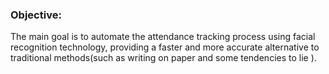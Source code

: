 ### Objective:

The main goal is to automate the attendance tracking process using facial recognition technology, providing a faster and more accurate alternative to traditional methods(such as writing on paper and some tendencies to lie ). 

